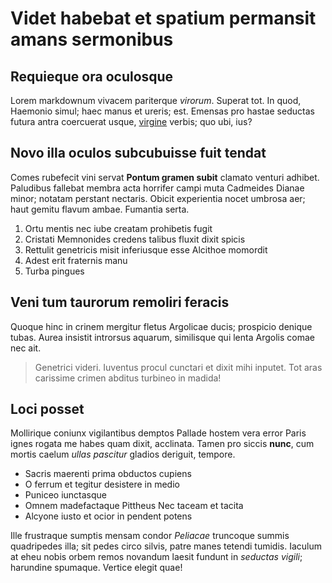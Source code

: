 # Videt habebat et spatium permansit amans sermonibus

## Requieque ora oculosque

Lorem markdownum vivacem pariterque *virorum*. Superat tot. In quod, Haemonio
simul; haec manus et ureris; est. Emensas pro hastae seductas futura antra
coercuerat usque, [virgine](http://thybris.com/doluisse-velamina.html) verbis;
quo ubi, ius?

## Novo illa oculos subcubuisse fuit tendat

Comes rubefecit vini servat **Pontum gramen subit** clamato venturi adhibet.
Paludibus fallebat membra acta horrifer campi muta Cadmeides Dianae minor;
notatam perstant nectaris. Obicit experientia nocet umbrosa aer; haut gemitu
flavum ambae. Fumantia serta.

1. Ortu mentis nec iube creatam prohibetis fugit
2. Cristati Memnonides credens talibus fluxit dixit spicis
3. Rettulit genetricis misit inferiusque esse Alcithoe momordit
4. Adest erit fraternis manu
5. Turba pingues

## Veni tum taurorum remoliri feracis

Quoque hinc in crinem mergitur fletus Argolicae ducis; prospicio denique tubas.
Aurea insistit introrsus aquarum, similisque qui lenta Argolis comae nec ait.

> Genetrici videri. Iuventus procul cunctari et dixit mihi inputet. Tot aras
> carissime crimen abditus turbineo in madida!

## Loci posset

Mollirique coniunx vigilantibus demptos Pallade hostem vera error Paris ignes
rogata me habes quam dixit, acclinata. Tamen pro siccis **nunc**, cum mortis
caelum *ullas pascitur* gladios deriguit, tempore.

- Sacris maerenti prima obductos cupiens
- O ferrum et tegitur desistere in medio
- Puniceo iunctasque
- Omnem madefactaque Pittheus Nec taceam et tacita
- Alcyone iusto et ocior in pendent potens

Ille frustraque sumptis mensam condor *Peliacae* truncoque summis quadripedes
illa; sit pedes circo silvis, patre manes tetendi tumidis. Iaculum at eheu nobis
orbem remos novandum laesit fundunt in *seductas vigili*; harundine spumaque.
Vertice elegit quae!
